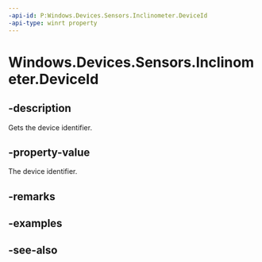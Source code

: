 ----api-id: P:Windows.Devices.Sensors.Inclinometer.DeviceId
-api-type: winrt property
---<!-- Property syntaxpublic string DeviceId { get; }--># Windows.Devices.Sensors.Inclinometer.DeviceId## -descriptionGets the device identifier.## -property-valueThe device identifier.## -remarks## -examples## -see-also